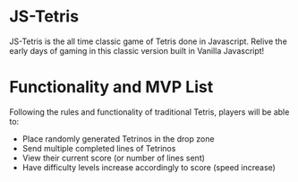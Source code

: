 # JS-Tetris

JS-Tetris is the all time classic game of Tetris done in Javascript. Relive the early days of gaming in this classic version built in Vanilla Javascript!

# Functionality and MVP List

Following the rules and functionality of traditional Tetris, players will be able to:

* Place randomly generated Tetrinos in the drop zone
* Send multiple completed lines of Tetrinos
* View their current score (or number of lines sent)
* Have difficulty levels increase accordingly to score (speed increase)

